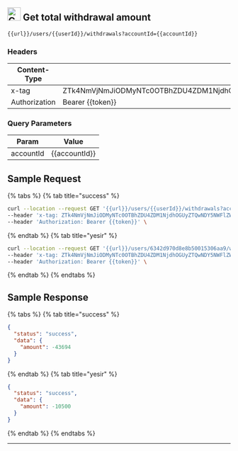 
##  <img src="https://img.shields.io/badge/GET-177e23?style=flat" alt="GET" style="height: 30px;"/> Get total withdrawal amount
```
{{url}}/users/{{userId}}/withdrawals?accountId={{accountId}}
```
### Headers

|Content-Type|Value|
|---|---|
|x-tag|ZTk4NmVjNmJiODMyNTc0OTBhZDU4ZDM1NjdhOGUyZTQwNDY5NWFlZWRjZTIwYzVkNTBiYWYwMzY4YTUxOGJlYS8vLy8vLzY1MTA=|
|Authorization|Bearer {{token}}|

### Query Parameters

|Param|Value|
|---|---|
|accountId|{{accountId}}|

## Sample Request

{% tabs %}
  {% tab title="success" %}
```bash
curl --location --request GET '{{url}}/users/{{userId}}/withdrawals?accountId={{accountId}}' \
--header 'x-tag: ZTk4NmVjNmJiODMyNTc0OTBhZDU4ZDM1NjdhOGUyZTQwNDY5NWFlZWRjZTIwYzVkNTBiYWYwMzY4YTUxOGJlYS8vLy8vLzY1MTA=' \
--header 'Authorization: Bearer {{token}}' \
```
  {% endtab %}
  {% tab title="yesir" %}
```bash
curl --location --request GET '{{url}}/users/6342d970d8e8b50015306aa9/withdrawals?accountId={{yesir}}' \
--header 'x-tag: ZTk4NmVjNmJiODMyNTc0OTBhZDU4ZDM1NjdhOGUyZTQwNDY5NWFlZWRjZTIwYzVkNTBiYWYwMzY4YTUxOGJlYS8vLy8vLzY1MTA=' \
--header 'Authorization: Bearer {{token}}' \
```
  {% endtab %}
{% endtabs %}

## Sample Response

{% tabs %}
  {% tab title="success" %}
```json
{
  "status": "success",
  "data": {
    "amount": -43694
  }
}
```
  {% endtab %}
  {% tab title="yesir" %}
```json
{
  "status": "success",
  "data": {
    "amount": -10500
  }
}
```
  {% endtab %}
{% endtabs %}


---
